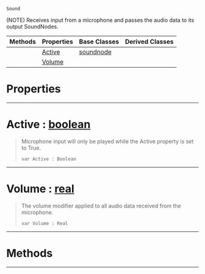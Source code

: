  `Sound`

(NOTE) Receives input from a microphone and passes the audio data to its output SoundNodes.

|Methods|Properties|Base Classes|Derived Classes|
|---|---|---|---|
| |[ Active](https://github.com/PlasmaEngine/PlasmaDocs/tree/master/docs/C%2B%2B/code_reference/class_reference/microphoneinputnode.markdown#active-plasma-engine-docum)|[soundnode](https://github.com/PlasmaEngine/PlasmaDocs/tree/master/docs/C%2B%2B/code_reference/class_reference/soundnode.markdown)| |
| |[ Volume](https://github.com/PlasmaEngine/PlasmaDocs/tree/master/docs/C%2B%2B/code_reference/class_reference/microphoneinputnode.markdown#volume-plasma-engine-docum)| | |


 #  Properties


---  
 #  Active : [boolean](https://github.com/PlasmaEngine/PlasmaDocs/tree/master/docs/C%2B%2B/code_reference/lightning_base_types/boolean.markdown)

> Microphone input will only be played while the Active property is set to True.
> ``` lang=cpp, name=Lightning
> var Active : Boolean


---  
 #  Volume : [real](https://github.com/PlasmaEngine/PlasmaDocs/tree/master/docs/C%2B%2B/code_reference/lightning_base_types/real.markdown)

> The volume modifier applied to all audio data received from the microphone.
> ``` lang=cpp, name=Lightning
> var Volume : Real


---  
 #  Methods


---  
 

 